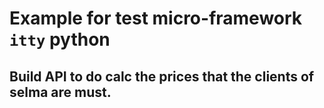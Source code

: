 # Example for test micro-framework `itty` python 

## Build API to do calc the prices that the clients of selma are must.
